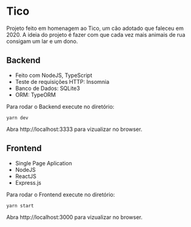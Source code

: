 # Tico
Projeto feito em homenagem ao Tico, um cão adotado que faleceu em 2020.
A ideia do projeto é fazer com que cada vez mais animais de rua consigam um lar e um dono. 

## Backend
- Feito com NodeJS, TypeScript
- Teste de requisições HTTP: Insomnia
- Banco de Dados: SQLite3
- ORM: TypeORM

Para rodar o Backend execute no diretório:

```
yarn dev
```

Abra http://localhost:3333 para vizualizar no browser.

## Frontend
- Single Page Aplication
- NodeJS
- ReactJS
- Express.js

Para rodar o Frontend execute no diretório:

```
yarn start
```

Abra http://localhost:3000 para vizualizar no browser.
